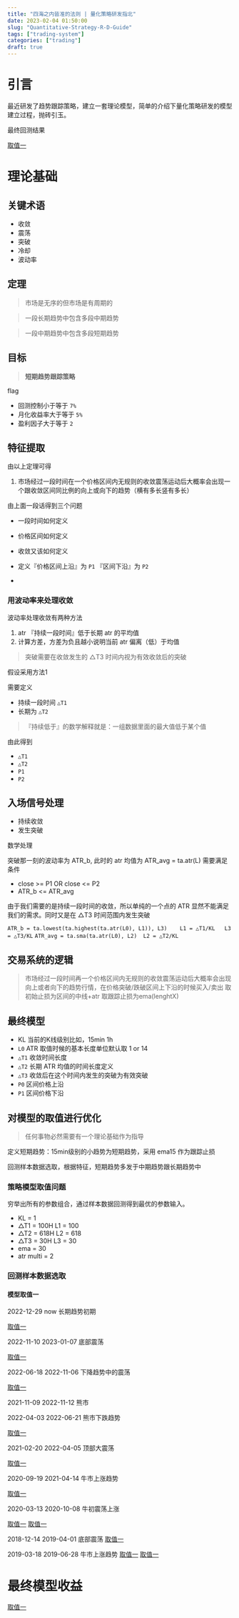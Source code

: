 ```yaml
---
title: "四海之内皆准的法则 | 量化策略研发指北"
date: 2023-02-04 01:50:00
slug: "Quantitative-Strategy-R-D-Guide"
tags: ["trading-system"]
categories: ["trading"]
draft: true
---
```


# 引言

最近研发了趋势跟踪策略，建立一套理论模型，简单的介绍下量化策略研发的模型建立过程，抛砖引玉。


最终回测结果

[取值一](/images/trading/backtrade/s1_m1_0.png)

# 理论基础


## 关键术语

* 收敛
* 震荡
* 突破
* 冷却
* 波动率

## 定理

> 市场是无序的但市场是有周期的

> 一段长期趋势中包含多段中期趋势

> 一段中期趋势中包含多段短期趋势

## 目标

> **短期趋势跟踪策略**

flag

* 回测控制小于等于 `7%`
* 月化收益率大于等于 `5%`
* 盈利因子大于等于 `2`


## 特征提取

由以上定理可得

1. 市场经过一段时间在一个价格区间内无规则的收敛震荡运动后大概率会出现一个跟收敛区间同比例的向上或向下的趋势（横有多长竖有多长）

由上面一段话得到三个问题

* 一段时间如何定义
* 价格区间如何定义
* 收敛又该如何定义

* 定义『价格区间上沿』为 `P1` 『区间下沿』为 `P2`
* 

### 用波动率来处理收敛

波动率处理收敛有两种方法

1. atr 『持续一段时间』低于长期 atr 的平均值
2. 计算方差，方差为负且越小说明当前 atr 偏离（低）于均值

> 突破需要在收敛发生的 △T3 时间内视为有效收敛后的突破

假设采用方法1

需要定义

* 持续一段时间 `△T1`
* 长期为 `△T2`

>『持续低于』的数学解释就是：一组数据里面的最大值低于某个值

由此得到

* `△T1`
* `△T2`
* `P1`
* `P2`


## 入场信号处理

- 持续收敛
- 发生突破

数学处理

突破那一刻的波动率为 ATR_b,  此时的 atr 均值为 ATR_avg = ta.atr(L)
需要满足条件

- close >= P1 OR close <= P2
- ATR_b <= ATR_avg

由于我们需要的是持续一段时间的收敛，所以单纯的一个点的 ATR 显然不能满足我们的需求。同时又是在 △T3 时间范围内发生突破

`ATR_b = ta.lowest(ta.highest(ta.atr(L0), L1)), L3)    L1 = △T1/KL   L3 = △T3/KL`
`ATR_avg = ta.sma(ta.atr(L0), L2)  L2 = △T2/KL`

## 交易系统的逻辑

> 市场经过一段时间再一个价格区间内无规则的收敛震荡运动后大概率会出现向上或者向下的趋势行情，在价格突破/跌破区间上下沿的时候买入/卖出
> 取初始止损为区间的中线+atr
> 取跟踪止损为ema(lenghtX)


## 最终模型


* KL     当前的K线级别比如，15min 1h
* `L0`   ATR 取值时候的基本长度单位默认取 1 or 14
* `△T1`  收敛时间长度
* `△T2`  长期 ATR 均值的时间长度定义
* `△T3`  收敛后在这个时间内发生的突破为有效突破
* `P0`   区间价格上沿
* `P1`   区间价格下沿


## 对模型的取值进行优化

> 任何事物必然需要有一个理论基础作为指导


定义短期趋势：15min级别的小趋势为短期趋势，采用 ema15 作为跟踪止损

回测样本数据选取，根据特征，短期趋势多发于中期趋势跟长期趋势中

### 策略模型取值问题

穷举出所有的参数组合，通过样本数据回测得到最优的参数输入。


- KL = 1
- △T1 = 100H  L1 = 100
- △T2 = 618H   L2 = 618
- △T3 = 30H   L3 = 30
- ema = 30
- atr multi = 2



### 回测样本数据选取

#### 模型取值一

2022-12-29
now
长期趋势初期

[取值一](/images/trading/backtrade/Quantitative-Strategy-R-D-Guide_1.png)

[](/images/trading/backtrade/s2_m1.png)

2022-11-10
2023-01-07
底部震荡

[取值一](/images/trading/backtrade/Quantitative-Strategy-R-D-Guide_mode1_2.png)
[](/images/trading/backtrade/s2_m1_2.png)

2022-06-18
2022-11-06
下降趋势中的震荡

[取值一](/images/trading/backtrade/Quantitative-Strategy-R-D-Guide_mode1_3.png)
[](/images/trading/backtrade/s2_m1_3.png)


2021-11-09
2022-11-12
熊市

2022-04-03
2022-06-21
熊市下跌趋势 

[取值一](/images/trading/backtrade/Quantitative-Strategy-R-D-Guide_mode1_4.png)
[](/images/trading/backtrade/s2_m1_4.png)


2021-02-20
2022-04-05
顶部大震荡

[取值一](/images/trading/backtrade/s1_m1_5.png)
[](/images/trading/backtrade/s2_m1_5.png)


2020-09-19
2021-04-14
牛市上涨趋势

[取值一](/images/trading/backtrade/s1_m1_6.png)
[](/images/trading/backtrade/s2_m1_6.png)

2020-03-13
2020-10-08
牛初震荡上涨

[取值一](/images/trading/backtrade/s1_m1_7.png)
[取值一](/images/trading/backtrade/s2_m1_7.png)


2018-12-14
2019-04-01
底部震荡
[取值一](/images/trading/backtrade/s1_m1_8.png)
[](/images/trading/backtrade/s2_m1_8.png)


2019-03-18
2019-06-28
牛市上涨趋势
[取值一](/images/trading/backtrade/s1_m1_9.png)
[取值一](/images/trading/backtrade/s2_m1_9.png)


# 最终模型收益

[取值一](/images/trading/backtrade/s1_m1_0.png)


